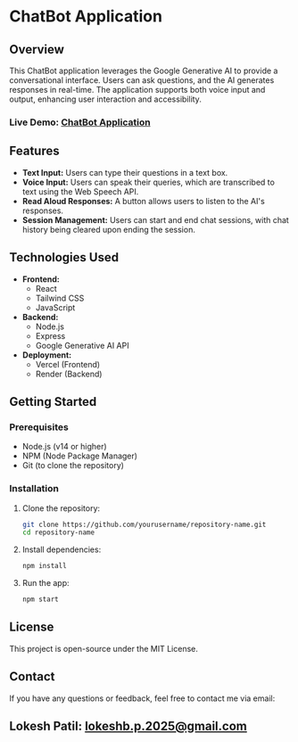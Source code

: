 # ChatBot Application

## Overview

This ChatBot application leverages the Google Generative AI to provide a conversational interface. Users can ask questions, and the AI generates responses in real-time. The application supports both voice input and output, enhancing user interaction and accessibility.

### Live Demo: [ChatBot Application](https://chat-bot-by-lokesh.vercel.app/)

## Features

- **Text Input:** Users can type their questions in a text box.
- **Voice Input:** Users can speak their queries, which are transcribed to text using the Web Speech API.
- **Read Aloud Responses:** A button allows users to listen to the AI's responses.
- **Session Management:** Users can start and end chat sessions, with chat history being cleared upon ending the session.

## Technologies Used

- **Frontend:** 
  - React
  - Tailwind CSS
  - JavaScript
- **Backend:** 
  - Node.js
  - Express
  - Google Generative AI API
- **Deployment:** 
  - Vercel (Frontend)
  - Render (Backend)

## Getting Started

### Prerequisites

- Node.js (v14 or higher)
- NPM (Node Package Manager)
- Git (to clone the repository)

### Installation

1. Clone the repository:
   ```bash
   git clone https://github.com/yourusername/repository-name.git
   cd repository-name
2. Install dependencies:
   ```bash
   npm install
3. Run the app:
   ```bash
   npm start
   
## License

This project is open-source under the MIT License.

## Contact

If you have any questions or feedback, feel free to contact me via email:

## Lokesh Patil: lokeshb.p.2025@gmail.com

